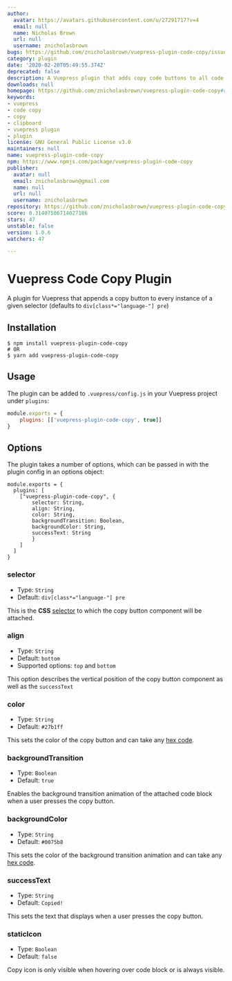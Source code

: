 ```yaml
---
author:
  avatar: https://avatars.githubusercontent.com/u/27291717?v=4
  email: null
  name: Nicholas Brown
  url: null
  username: znicholasbrown
bugs: https://github.com/znicholasbrown/vuepress-plugin-code-copy/issues
category: plugin
date: '2020-02-20T05:49:55.374Z'
deprecated: false
description: A Vuepress plugin that adds copy code buttons to all code blocks.
downloads: null
homepage: https://github.com/znicholasbrown/vuepress-plugin-code-copy#readme
keywords:
- vuepress
- code copy
- copy
- clipboard
- vuepress plugin
- plugin
license: GNU General Public License v3.0
maintainers: null
name: vuepress-plugin-code-copy
npm: https://www.npmjs.com/package/vuepress-plugin-code-copy
publisher:
  avatar: null
  email: znicholasbrown@gmail.com
  name: null
  url: null
  username: znicholasbrown
repository: https://github.com/znicholasbrown/vuepress-plugin-code-copy
score: 0.31407586714027186
stars: 47
unstable: false
version: 1.0.6
watchers: 47

---
```


# Vuepress Code Copy Plugin

A plugin for Vuepress that appends a copy button to every instance of a given selector (defaults to `div[class*="language-"] pre`)

## Installation

```
$ npm install vuepress-plugin-code-copy
# OR
$ yarn add vuepress-plugin-code-copy
```

## Usage

The plugin can be added to `.vuepress/config.js` in your Vuepress project under `plugins`:

```javascript
module.exports = {
    plugins: [['vuepress-plugin-code-copy', true]]
}
```

## Options

The plugin takes a number of options, which can be passed in with the plugin config in an options object:

```
module.exports = {
  plugins: [
    ["vuepress-plugin-code-copy", {
        selector: String,
        align: String,
        color: String,
        backgroundTransition: Boolean,
        backgroundColor: String,
        successText: String
        }
    ]
  ]
}
```

### selector

-   Type: `String`
-   Default: `div[class*="language-"] pre`

This is the **CSS** [selector](https://developer.mozilla.org/en-US/docs/Web/CSS/CSS_Selectors) to which the copy button component will be attached.

### align

-   Type: `String`
-   Default: `bottom`
-   Supported options: `top` and `bottom`

This option describes the vertical position of the copy button component as well as the `successText`

### color

-   Type: `String`
-   Default: `#27b1ff`

This sets the color of the copy button and can take any [hex code](https://htmlcolorcodes.com/).

### backgroundTransition

-   Type: `Boolean`
-   Default: `true`

Enables the background transition animation of the attached code block when a user presses the copy button.

### backgroundColor

-   Type: `String`
-   Default: `#0075b8`

This sets the color of the background transition animation and can take any [hex code](https://htmlcolorcodes.com/).

### successText

-   Type: `String`
-   Default: `Copied!`

This sets the text that displays when a user presses the copy button.

### staticIcon

-   Type: `Boolean`
-   Default: `false`

Copy icon is only visible when hovering over code block or is always visible. 